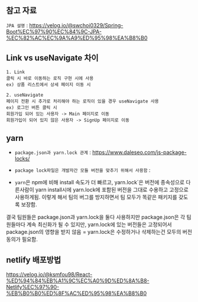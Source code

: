 ## 참고 자료
`JPA 설명` : https://velog.io/@swchoi0329/Spring-Boot%EC%97%90%EC%84%9C-JPA-%EC%82%AC%EC%9A%A9%ED%95%98%EA%B8%B0

## 



## Link vs useNavigate 차이
```
1. Link
클릭 시 바로 이동하는 로직 구현 시에 사용
ex) 상품 리스트에서 상세 페이지 이동 시

2. useNavigate
페이지 전환 시 추가로 처리해야 하는 로직이 있을 경우 useNavigate 사용
ex) 로그인 버튼 클릭 시
회원가입 되어 있는 사용자 -> Main 페이지로 이동
회원가입이 되어 있지 않은 사용자 -> SignUp 페이지로 이동
```



## yarn

- `package.json과 yarn.lock 관계` : https://www.daleseo.com/js-package-locks/

- `package lock파일은 개발자간 모듈 버전을 맞추기 위해서 사용함` :

- `yarn`은 npm에 비해 install 속도가 더 빠르고, yarn.lock`은 버전에 종속성으로 다른사람이 yarn install시에 yarn.lock에 포함된 버전을 그대로 수용하고 고정으로 사용하게됨. 이렇게 해서 팀의 버그를 방지하면서 팀 모두가 똑같은 패키지를 갖도록 보장함.

결국 팀원들은 package.json과 yarn.lock을 둘다 사용하지만 package.json은 각 팀원들마다 계속 최신화가 될 수 있지만, yarn.lock에 있는 버전들은 고정되어서 package.json의 영향을 받지 않음 = yarn.lock은 수정하거나 삭제하는건 모두의 버전 동의가 필요함.

## netlify 배포방법
https://velog.io/@ksmfou98/React-%ED%94%84%EB%A1%9C%EC%A0%9D%ED%8A%B8-Netlify%EC%97%90-%EB%B0%B0%ED%8F%AC%ED%95%98%EA%B8%B0

